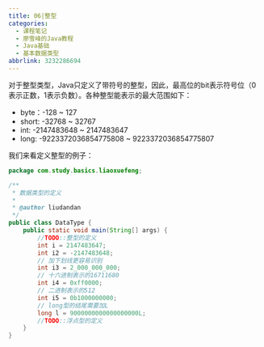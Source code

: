```yaml
---
title: 06|整型
categories:
  - 课程笔记
  - 廖雪峰的Java教程
  - Java基础
  - 基本数据类型
abbrlink: 3232286694
---
```


对于整型类型，Java只定义了带符号的整型，因此，最高位的bit表示符号位（0表示正数，1表示负数）。各种整型能表示的最大范围如下：

- byte：-128 ~ 127
- short: -32768 ~ 32767
- int: -2147483648 ~ 2147483647
- long: -9223372036854775808 ~ 9223372036854775807

我们来看定义整型的例子：

```java
package com.study.basics.liaoxuefeng;

/**
 * 数据类型的定义
 *
 * @author liudandan
 */
public class DataType {
    public static void main(String[] args) {
        //TODO::整型的定义
        int i = 2147483647;
        int i2 = -2147483648;
        // 加下划线更容易识别
        int i3 = 2_000_000_000;
        // 十六进制表示的16711680
        int i4 = 0xff0000;
        // 二进制表示的512
        int i5 = 0b1000000000;
        // long型的结尾需要加L
        long l = 9000000000000000000L;
        //TODO::浮点型的定义
    }
}
```
